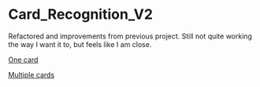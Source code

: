# Card_Recognition_V2
Refactored and improvements from previous project. Still not quite working the way I want it to, but feels like I am close. 

[One card](https://youtu.be/iVD5oHLsjKA)

[Multiple cards](https://youtu.be/gx8GymLsVu0)
